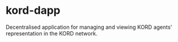 # kord-dapp
Decentralised application for managing and viewing KORD agents' representation in the KORD network.
